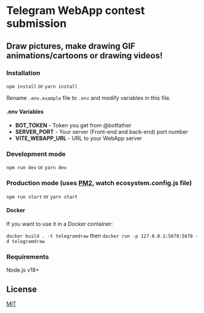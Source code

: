 # Telegram WebApp contest submission

## Draw pictures, make drawing GIF animations/cartoons or drawing videos!

### Installation

```npm install```
or
```yarn install```

Rename `.env.example` file to `.env` and modify variables in this file.

#### .env Variables

- **BOT_TOKEN** - Token you get from @botfather
- **SERVER_PORT** - Your server (Front-end and back-end) port number
- **VITE_WEBAPP_URL** - URL to your WebApp server

### Development mode

```npm run dev```
or
```yarn dev```


### Production mode (uses [PM2](https://pm2.keymetrics.io/), watch ecosystem.config.js file)

```npm run start```
or
```yarn start```

#### Docker

If you want to use it in a Docker container:

```docker build . -t telegramdraw```
then
```docker run -p 127.0.0.1:5678:5678 -d telegramdraw```

### Requirements

Node.js v18+

## License
[MIT](./LICENSE)
